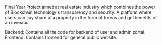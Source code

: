 Final Year Project aimed at real estate industry which combines the power of Blockchain technology's
transparency and security. A platform where users can buy share of a property in the form of tokens and
get benefits of an investor. 


Backend: Contains all the code for backend of user and admin portal. 
Frontend: Contains frontend for general public website.
